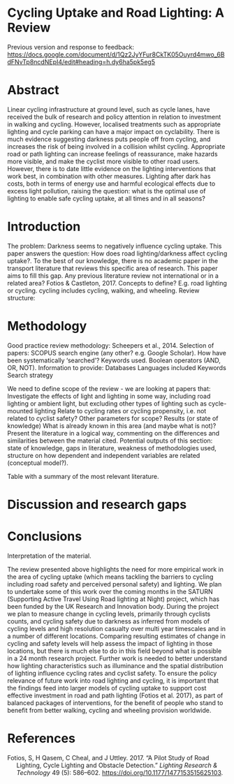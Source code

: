 Cycling Uptake and Road Lighting: A Review
================

Previous version and response to feedback:
<https://docs.google.com/document/d/1Qz2JyYFur8CkTK05Ouyrd4mwo_6BdFNvTp8ncdNEpI4/edit#heading=h.dy6ha5pk5eg5>

# Abstract

Linear cycling infrastructure at ground level, such as cycle lanes, have
received the bulk of research and policy attention in relation to
investment in walking and cycling. However, localised treatments such as
appropriate lighting and cycle parking can have a major impact on
cyclability. There is much evidence suggesting darkness puts people off
from cycling, and increases the risk of being involved in a collision
whilst cycling. Appropriate road or path lighting can increase feelings
of reassurance, make hazards more visible, and make the cyclist more
visible to other road users. However, there is to date little evidence
on the lighting interventions that work best, in combination with other
measures. Lighting after dark has costs, both in terms of energy use and
harmful ecological effects due to excess light pollution, raising the
question: what is the optimal use of lighting to enable safe cycling
uptake, at all times and in all seasons?

# Introduction

The problem: Darkness seems to negatively influence cycling uptake. This
paper answers the question: How does road lighting/darkness affect
cycling uptake?. To the best of our knowledge, there is no academic
paper in the transport literature that reviews this specific area of
research. This paper aims to fill this gap. Any previous literature
review not international or in a related area? Fotios & Castleton, 2017.
Concepts to define? E.g. road lighting or cycling. cycling includes
cycling, walking, and wheeling. Review structure:

# Methodology

Good practice review methodology: Scheepers et al., 2014. Selection of
papers: SCOPUS search engine (any other? e.g. Google Scholar). How have
been systematically ‘searched’? Keywords used. Boolean operators (AND,
OR, NOT). Information to provide: Databases Languages included Keywords
Search strategy

We need to define scope of the review - we are looking at papers that:
Investigate the effects of light and lighting in some way, including
road lighting or ambient light, but excluding other types of lighting
such as cycle-mounted lighting Relate to cycling rates or cycling
propensity, i.e. not related to cyclist safety? Other parameters for
scope? Results (or state of knowledge) What is already known in this
area (and maybe what is not)? Present the literature in a logical way,
commenting on the differences and similarities between the material
cited. Potential outputs of this section: state of knowledge, gaps in
literature, weakness of methodologies used, structure on how dependent
and independent variables are related (conceptual model?).

Table with a summary of the most relevant literature.

# Discussion and research gaps

# Conclusions

Interpretation of the material.

The review presented above highlights the need for more empirical work
in the area of cycling uptake (which means tackling the barriers to
cycling including road safety and perceived personal safety) and
lighting. We plan to undertake some of this work over the coming months
in the SATURN (Supporting Active Travel Using Road lighting at Night)
project, which has been funded by the UK Research and Innovation body.
During the project we plan to measure change in cycling levels,
primarily through cyclists counts, and cycling safety due to darkness as
inferred from models of cycling levels and high resolution casualty over
multi year timescales and in a number of different locations. Comparing
resulting estimates of change in cycling and safety levels will help
assess the impact of lighting in those locations, but there is much else
to do in this field beyond what is possible in a 24 month research
project. Further work is needed to better understand how lighting
characteristics such as illuminance and the spatial distribution of
lighting influence cycling rates and cyclist safety. To ensure the
policy relevance of future work into road lighting and cycling, it is
important that the findings feed into larger models of cycling uptake to
support cost effective investment in road and path lighting (Fotios et
al. 2017), as part of balanced packages of interventions, for the
benefit of people who stand to benefit from better walking, cycling and
wheeling provision worldwide.

# References

<div id="refs" class="references csl-bib-body hanging-indent">

<div id="ref-fotios_pilot_2017" class="csl-entry">

Fotios, S, H Qasem, C Cheal, and J Uttley. 2017. “A Pilot Study of Road
Lighting, Cycle Lighting and Obstacle Detection.” *Lighting Research &
Technology* 49 (5): 586–602. <https://doi.org/10.1177/1477153515625103>.

</div>

</div>
